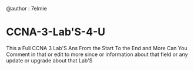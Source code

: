 @author : 7elmie 

# CCNA-3-Lab'S-4-U
This a Full CCNA 3 Lab'S Ans From the Start To the End 
and More Can You Comment in that or edit to more 
since or information about that field or any update or upgrade about that Lab'S
